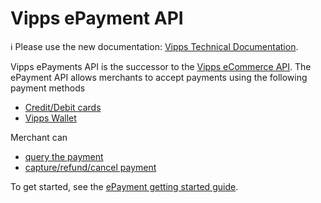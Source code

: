 <!-- START_METADATA
---
title: Introduction
sidebar_position: 1
hide_table_of_contents: true
pagination_next: null
pagination_prev: null
---
END_METADATA -->

# Vipps ePayment API

<!-- START_COMMENT -->

ℹ️ Please use the new documentation:
[Vipps Technical Documentation](https://vippsas.github.io/vipps-developer-docs/docs/APIs/epayment-api).

<!-- END_COMMENT -->

Vipps ePayments API is the successor to the [Vipps eCommerce API](https://vippsas.github.io/vipps-developer-docs/docs/APIs/ecom-api).
The ePayment API allows merchants to accept payments using the following payment methods

* [Credit/Debit cards](/features/card-payments.md)
* [Vipps Wallet](/features/user-flow.md)

Merchant can 
* [query the payment](/queries/README.md)
* [capture/refund/cancel payment](/modifications/README.md)

To get started, see the [ePayment getting started guide](getting-started.md).
